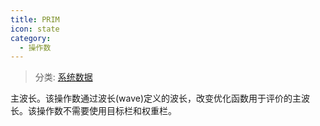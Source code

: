 ```yaml
---
title: PRIM
icon: state
category:
  - 操作数
---
```


> 分类: [系统数据](/hb/operands/130/870/  "Zemax 操作数 系统数据")

主波长。该操作数通过波长(wave)定义的波长，改变优化函数用于评价的主波长。该操作数不需要使用目标栏和权重栏。